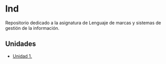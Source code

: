 # lnd
Repositorio dedicado a la asignatura de Lenguaje de marcas y sistemas de gestión de la información.

## Unidades
- [Unidad 1.](Unidad-1)
